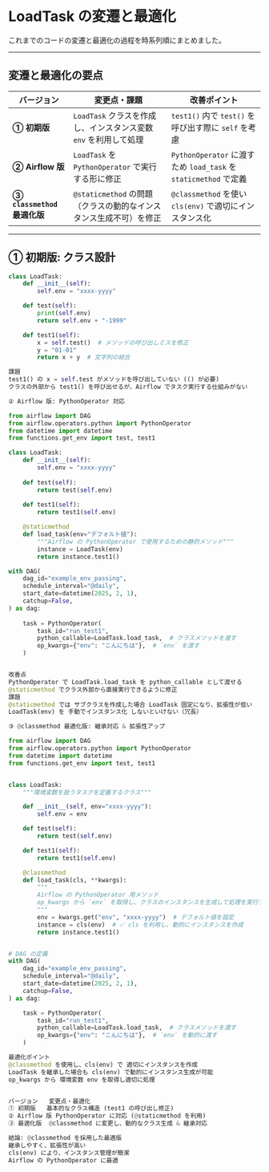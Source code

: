 # LoadTask の変遷と最適化

これまでのコードの変遷と最適化の過程を時系列順にまとめました。

---

## 変遷と最適化の要点

| バージョン | 変更点・課題 | 改善ポイント |
|------------|------------|-------------|
| **① 初期版** | `LoadTask` クラスを作成し、インスタンス変数 `env` を利用して処理 | `test1()` 内で `test()` を呼び出す際に `self` を考慮 |
| **② Airflow 版** | `LoadTask` を `PythonOperator` で実行する形に修正 | `PythonOperator` に渡すため `load_task` を `staticmethod` で定義 |
| **③ `classmethod` 最適化版** | `@staticmethod` の問題（クラスの動的なインスタンス生成不可）を修正 | `@classmethod` を使い `cls(env)` で適切にインスタンス化 |

---

## ① 初期版: クラス設計

```python
class LoadTask:
    def __init__(self):
        self.env = "xxxx-yyyy"

    def test(self):
        print(self.env)
        return self.env + "-1999"

    def test1(self):
        x = self.test()  # メソッドの呼び出しミスを修正
        y = "01-01"
        return x + y  # 文字列の結合

課題
test1() の x = self.test がメソッドを呼び出していない (() が必要)
クラスの外部から test1() を呼び出せるが、Airflow でタスク実行する仕組みがない

② Airflow 版: PythonOperator 対応

from airflow import DAG
from airflow.operators.python import PythonOperator
from datetime import datetime
from functions.get_env import test, test1

class LoadTask:
    def __init__(self):
        self.env = "xxxx-yyyy"
    
    def test(self):
        return test(self.env)
    
    def test1(self):
        return test1(self.env)

    @staticmethod
    def load_task(env="デフォルト値"):
        """Airflow の PythonOperator で使用するための静的メソッド"""
        instance = LoadTask(env)
        return instance.test1()

with DAG(
    dag_id="example_env_passing",
    schedule_interval="@daily",
    start_date=datetime(2025, 2, 1),
    catchup=False,
) as dag:
    
    task = PythonOperator(
        task_id="run_test1",
        python_callable=LoadTask.load_task,  # クラスメソッドを渡す
        op_kwargs={"env": "こんにちは"},  # `env` を渡す
    )


改善点
PythonOperator で LoadTask.load_task を python_callable として渡せる
@staticmethod でクラス外部から直接実行できるように修正
課題
@staticmethod では サブクラスを作成した場合 LoadTask 固定になり、拡張性が低い
LoadTask(env) を 手動でインスタンス化 しないといけない（冗長）

③ @classmethod 最適化版: 継承対応 & 拡張性アップ

from airflow import DAG
from airflow.operators.python import PythonOperator
from datetime import datetime
from functions.get_env import test, test1


class LoadTask:
    """環境変数を扱うタスクを定義するクラス"""

    def __init__(self, env="xxxx-yyyy"):
        self.env = env

    def test(self):
        return test(self.env)

    def test1(self):
        return test1(self.env)

    @classmethod
    def load_task(cls, **kwargs):
        """
        Airflow の PythonOperator 用メソッド
        op_kwargs から `env` を取得し、クラスのインスタンスを生成して処理を実行する。
        """
        env = kwargs.get("env", "xxxx-yyyy")  # デフォルト値を設定
        instance = cls(env)  # ✅ cls を利用し、動的にインスタンスを作成
        return instance.test1()


# DAG の定義
with DAG(
    dag_id="example_env_passing",
    schedule_interval="@daily",
    start_date=datetime(2025, 2, 1),
    catchup=False,
) as dag:

    task = PythonOperator(
        task_id="run_test1",
        python_callable=LoadTask.load_task,  # クラスメソッドを渡す
        op_kwargs={"env": "こんにちは"},  # `env` を動的に渡す
    )

最適化ポイント
@classmethod を使用し、cls(env) で 適切にインスタンスを作成
LoadTask を継承した場合も cls(env) で動的にインスタンス生成が可能
op_kwargs から 環境変数 env を取得し適切に処理


バージョン	変更点・最適化
① 初期版	基本的なクラス構造 (test1 の呼び出し修正)
② Airflow 版	PythonOperator に対応 (@staticmethod を利用)
③ 最適化版	@classmethod に変更し、動的なクラス生成 & 継承対応

結論: @classmethod を採用した最適版
継承しやすく、拡張性が高い
cls(env) により、インスタンス管理が簡潔
Airflow の PythonOperator に最適

